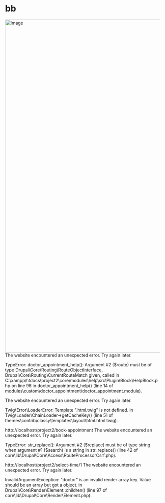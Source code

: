 # bb

<img width="1920" height="1080" alt="image" src="https://github.com/user-attachments/assets/d81ef69c-7c8c-46ea-a3cb-a328e0140fef" />
The website encountered an unexpected error. Try again later.

TypeError: doctor_appointment_help(): Argument #2 ($route) must be of type Drupal\Core\Routing\RouteObjectInterface, Drupal\Core\Routing\CurrentRouteMatch given, called in C:\xampp\htdocs\project2\core\modules\help\src\Plugin\Block\HelpBlock.php on line 96 in doctor_appointment_help() (line 14 of modules\custom\doctor_appointment\doctor_appointment.module).


The website encountered an unexpected error. Try again later.

Twig\Error\LoaderError: Template ".html.twig" is not defined. in Twig\Loader\ChainLoader->getCacheKey() (line 51 of themes\contrib\classy\templates\layout\html.html.twig).


http://localhost/project2/book-appointment
The website encountered an unexpected error. Try again later.

TypeError: str_replace(): Argument #2 ($replace) must be of type string when argument #1 ($search) is a string in str_replace() (line 42 of core\lib\Drupal\Core\Access\RouteProcessorCsrf.php).


http://localhost/project2/select-time/1
The website encountered an unexpected error. Try again later.

InvalidArgumentException: "doctor" is an invalid render array key. Value should be an array but got a object. in Drupal\Core\Render\Element::children() (line 97 of core\lib\Drupal\Core\Render\Element.php).
